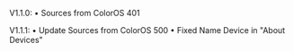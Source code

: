 V1.1.0:
• Sources from ColorOS 401

V1.1.1:
• Update Sources from ColorOS 500
• Fixed Name Device in "About Devices"
